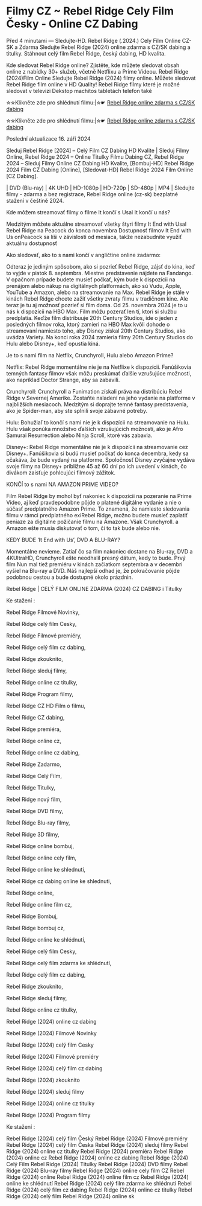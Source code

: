 # Filmy CZ ~ Rebel Ridge Cely Film Česky - Online CZ Dabing

Před 4 minutami — Sledujte-HD. Rebel Ridge (.2024.) Cely Film Online CZ-SK a Zdarma
Sledujte Rebel Ridge (2024) online zdarma s CZ/SK dabing a titulky. Stáhnout celý film Rebel Ridge, český dabing, HD kvalita.

Kde sledovat Rebel Ridge online? Zjistěte, kde můžete sledovat obsah online z nabídky 30+ služeb, včetně Netflixu a Prime Videou. Rebel Ridge (2024)Film Online Sledujte Rebel Ridge (2024) filmy online. Můžete sledovat Rebel Ridge film online v HD Quality! Rebel Ridge filmy které je možné sledovat v televizi Dekstop machitos tabletách telefon také

✮✮Klikněte zde pro shlédnutí filmu:|✮☛ [Rebel Ridge online zdarma s CZ/SK dabing](https://onlinecz-skdabingtitulkyzdarmo.blogspot.com/2024/09/rebel-ridge-cely-film-online-cz.html)

✮✮Klikněte zde pro shlédnutí filmu:|✮☛ [Rebel Ridge online zdarma s CZ/SK dabing](https://onlinecz-skdabingtitulkyzdarmo.blogspot.com/2024/09/rebel-ridge-cely-film-online-cz.html)

Poslední aktualizace 16. září 2024


Sleduj Rebel Ridge [2024] – Celý Film CZ Dabing HD Kvalite | Sleduj Filmy Online, Rebel Ridge 2024 – Online Titulky Filmu Dabing CZ, Rebel Ridge 2024 – Sleduj Filmy Online CZ Dabing HD Kvalite, [Bombuj-HD] Rebel Ridge 2024 Film CZ Dabing [Online], [Sledovat-HD] Rebel Ridge 2024 Film Online [CZ Dabing].

| DVD (Blu-ray) | 4K UHD | HD-1080p | HD-720p | SD-480p | MP4 | Sledujte filmy - zdarma a bez registrace, Rebel Ridge online (cz-sk) bezplatné stažení v češtině 2024.

Kde môžem streamovať filmy o filme It končí s Usal It končí u nás?

Medzitým môžete aktuálne streamovať všetky štyri filmy It End with Usal Rebel Ridge na Peacock do konca novembra Dostupnosť filmov It End with Us onPeacock sa líši v závislosti od mesiaca, takže nezabudnite využiť aktuálnu dostupnosť

Ako sledovať, ako to s nami končí v angličtine online zadarmo:

Odteraz je jediným spôsobom, ako si pozrieť Rebel Ridge, zájsť do kina, keď to vyjde v piatok 8. septembra. Miestne predstavenie nájdete na Fandango. V opačnom prípade budete musieť počkať, kým bude k dispozícii na prenájom alebo nákup na digitálnych platformách, ako sú Vudu, Apple, YouTube a Amazon, alebo na streamovanie na Max. Rebel Ridge je stále v kinách Rebel Ridge chcete zažiť všetky zvraty filmu v tradičnom kine. Ale teraz je tu aj možnosť pozrieť si film doma. Od 25. novembra 2024 je to u nás k dispozícii na HBO Max. Film môžu pozerať len tí, ktorí si službu predplatia. Keďže film distribuuje 20th Century Studios, ide o jeden z posledných filmov roka, ktorý zamieri na HBO Max kvôli dohode o streamovaní namiesto toho, aby Disney získal 20th Century Studios, ako uvádza Variety. Na konci roka 2024 zamieria filmy 20th Century Studios do Hulu alebo Disney+, keď opustia kiná.

Je to s nami film na Netflix, Crunchyroll, Hulu alebo Amazon Prime?

Netflix: Rebel Ridge momentálne nie je na Netflixe k dispozícii. Fanúšikovia temných fantasy filmov však môžu preskúmať ďalšie vzrušujúce možnosti, ako napríklad Doctor Strange, aby sa zabavili.

Crunchyroll: Crunchyroll a Funimation získali práva na distribúciu Rebel Ridge v Severnej Amerike. Zostaňte naladení na jeho vydanie na platforme v najbližších mesiacoch. Medzitým si doprajte temné fantasy predstavenia, ako je Spider-man, aby ste splnili svoje zábavné potreby.

Hulu: Bohužiaľ to končí s nami nie je k dispozícii na streamovanie na Hulu. Hulu však ponúka množstvo ďalších vzrušujúcich možností, ako je Afro Samurai Resurrection alebo Ninja Scroll, ktoré vás zabavia.

Disney+: Rebel Ridge momentálne nie je k dispozícii na streamovanie cez Disney+. Fanúšikovia si budú musieť počkať do konca decembra, kedy sa očakáva, že bude vydaný na platforme. Spoločnosť Disney zvyčajne vydáva svoje filmy na Disney+ približne 45 až 60 dní po ich uvedení v kinách, čo divákom zaisťuje pohlcujúci filmový zážitok.

KONČÍ to s nami NA AMAZON PRIME VIDEO?

Film Rebel Ridge by mohol byť nakoniec k dispozícii na pozeranie na Prime Video, aj keď pravdepodobne pôjde o platené digitálne vydanie a nie o súčasť predplatného Amazon Prime. To znamená, že namiesto sledovania filmu v rámci predplatného exiRebel Ridge, možno budete musieť zaplatiť peniaze za digitálne požičanie filmu na Amazone. Však Crunchyroll. a Amazon ešte musia diskutovať o tom, či to tak bude alebo nie.

KEDY BUDE ‘It End with Us’, DVD A BLU-RAY?

Momentálne nevieme. Zatiaľ čo sa film nakoniec dostane na Blu-ray, DVD a 4KUltraHD, Crunchyroll ešte neodhalil presný dátum, kedy to bude. Prvý film Nun mal tiež premiéru v kinách začiatkom septembra a v decembri vyšiel na Blu-ray a DVD. Náš najlepší odhad je, že pokračovanie pôjde podobnou cestou a bude dostupné okolo prázdnin.

Rebel Ridge | CELÝ FILM ONLINE ZDARMA (2024) CZ DABING i Titulky

Ke stažení :

Rebel Ridge Filmové Novinky,

Rebel Ridge celý film Cesky,

Rebel Ridge Filmové premiéry,

Rebel Ridge celý film cz dabing,

Rebel Ridge zkouknito,

Rebel Ridge sleduj filmy,

Rebel Ridge online cz titulky,

Rebel Ridge Program filmy,

Rebel Ridge CZ HD Film o filmu,

Rebel Ridge CZ dabing,

Rebel Ridge premiéra,

Rebel Ridge online cz,

Rebel Ridge online cz dabing,

Rebel Ridge Zadarmo,

Rebel Ridge Celý Film,

Rebel Ridge Titulky,

Rebel Ridge nový film,

Rebel Ridge DVD filmy,

Rebel Ridge Blu-ray filmy,

Rebel Ridge 3D filmy,

Rebel Ridge online bombuj,

Rebel Ridge online cely film,

Rebel Ridge online ke shlednuti,

Rebel Ridge cz dabing online ke shlednuti,

Rebel Ridge online,

Rebel Ridge online film cz,

Rebel Ridge Bombuj,

Rebel Ridge bombuj cz,

Rebel Ridge online ke shlédnutí,

Rebel Ridge celý film Cesky,

Rebel Ridge celý film zdarma ke shlédnutí,

Rebel Ridge celý film cz dabing,

Rebel Ridge zkouknito,

Rebel Ridge sleduj filmy,

Rebel Ridge online cz titulky,

Rebel Ridge (2024) online cz dabing

Rebel Ridge (2024) Filmové Novinky

Rebel Ridge (2024) celý film Cesky

Rebel Ridge (2024) Filmové premiéry

Rebel Ridge (2024) celý film cz dabing

Rebel Ridge (2024) zkouknito

Rebel Ridge (2024) sleduj filmy

Rebel Ridge (2024) online cz titulky

Rebel Ridge (2024) Program filmy

Ke stažení :

Rebel Ridge (2024) celý film Český Rebel Ridge (2024) Filmové premiéry Rebel Ridge (2024) celý film Česka Rebel Ridge (2024) sleduj filmy Rebel Ridge (2024) online cz titulky Rebel Ridge (2024) premiéra Rebel Ridge (2024) online cz Rebel Ridge (2024) online cz dabing Rebel Ridge (2024) Celý Film Rebel Ridge (2024) Titulky Rebel Ridge (2024) DVD filmy Rebel Ridge (2024) Blu-ray filmy Rebel Ridge (2024) online cely film CZ Rebel Ridge (2024) online Rebel Ridge (2024) online film cz Rebel Ridge (2024) online ke shlédnutí Rebel Ridge (2024) celý film zdarma ke shlédnutí Rebel Ridge (2024) celý film cz dabing Rebel Ridge (2024) online cz titulky Rebel Ridge (2024) celý film Rebel Ridge (2024) online sk
